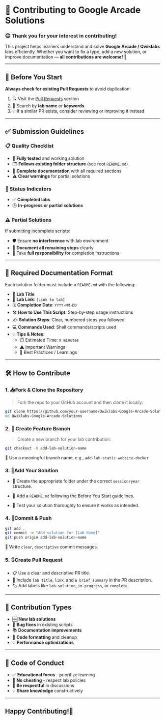 # 🤝 Contributing to Google Arcade Solutions

### 😊 Thank you for your interest in contributing!

This project helps learners understand and solve **Google Arcade / Qwiklabs** labs efficiently. Whether you want to fix a typo, add a new solution, or improve documentation — **all contributions are welcome! 🙏**

---

## 🚨 Before You Start

**Always check for existing Pull Requests** to avoid duplication:
1. 🔍 Visit the [Pull Requests](https://github.com/HackResist/Qwiklabs-Google-Arcade-Solutions/pulls) section
2. 🔎 Search by **lab name** or **keywords**
3. 💡 If a similar PR exists, consider reviewing or improving it instead

---

## ✅ Submission Guidelines

### 📋 Quality Checklist
- 🧪 **Fully tested** and working solution
- 🗂️ **Follows existing folder structure** (see root [`README.md`](../main/README.md))
- 📝 **Complete documentation** with all required sections
- ⚠️ **Clear warnings** for partial solutions

### 🔄 Status Indicators
- ✅ **Completed labs**
- 🕒 **In-progress or partial solutions**

### ⚠️ Partial Solutions
If submitting incomplete scripts:
- 🛡️ Ensure **no interference** with lab environment
- 📖 **Document all remaining steps** clearly
- 🔧 Take **full responsibility** for completion instructions

---

## 📝 Required Documentation Format

Each solution folder must include a `README.md` with the following:

- 📌 **Lab Title**  
- 🔗 **Lab Link**: `[Link to lab]`  
- 🗓️ **Completion Date**: `YYYY-MM-DD`  
- 🛠️ **How to Use This Script**: Step-by-step usage instructions  
- ✍️ **Solution Steps**: Clear, numbered steps you followed  
- 💻 **Commands Used**: Shell commands/scripts used  
- 💡 **Tips & Notes**:
  - ⏱️ Estimated Time: `X minutes`
  - ⚠️ Important Warnings
  - 🎯 Best Practices / Learnings

---


## 🛠️ How to Contribute

### 1. 📥Fork & Clone the Repository
> Fork the repo to your GitHub account and then clone it locally:

```bash 
git clone https://github.com/your-username/Qwiklabs-Google-Arcade-Solutions.git
cd Qwiklabs-Google-Arcade-Solutions
```


### 2. 🌿 Create Feature Branch
>Create a new branch for your lab contribution:
```bash
git checkout -b add-lab-solution-name
```
📌 Use a meaningful branch name, e.g., `add-lab-static-website-docker`

### 3. 🧠Add Your Solution
- 📁 Create the appropriate folder under the correct `session/year` structure.
- 📝 Add a `README.md` following the Before You Start guidelines.

- 🧪 Test your solution thoroughly to ensure it works as intended.

### 4. 🚀Commit & Push
```bash
git add .
git commit -m "Add solution for [Lab Name]"
git push origin add-lab-solution-name
```

🧠 Write `clear`, `descriptive` commit messages.
### 5.  🔃Create Pull Request
- 📋 Use a clear and descriptive PR title.
- 📖 Include `lab title`, `link`, and `a brief summary` in the PR description.
- 🏷️ Add labels like `lab-solution`, `in-progress`, or `complete`.

---

## 🎯 Contribution Types

- 🆕 **New lab solutions**
- 🐛 **Bug fixes** in existing scripts
- 📚 **Documentation improvements**
- 🎨 **Code formatting** and cleanup
- 💡 **Performance optimizations**

---

## 📜 Code of Conduct

- ✅ **Educational focus** - prioritize learning
- 🚫 **No cheating** - respect lab policies
- 🤝 **Be respectful** in discussions
- 💡 **Share knowledge** constructively

---

## **Happy Contributing!🥰**

